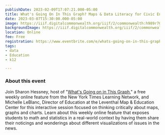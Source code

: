 ```yaml
---
publishDate: 2023-02-09T17:07:21.000-05:00
title: What's Going On In This Graph? Maps & Data Literacy for Civic Engagement
date: 2023-03-07T15:30:00.000-05:00
image: https://iiif.digitalcommonwealth.org/iiif/2/commonwealth:h989r708n/177,891,4809,3525/1200,/0/default.jpg
backgroundImage: https://iiif.digitalcommonwealth.org/iiif/2/commonwealth:h989r708n/177,891,4809,3525/1200,/0/default.jpg
location: Online
fee: Free
registration: https://www.eventbrite.com/e/whats-going-on-in-this-graph-maps-data-literacy-for-civic-engagement-tickets-541759556417
tags:
- data
- Education
- k12

---
```

### About this event

Join Sharon Hessney, host of "[What's Going on in This Graph](https://www.nytimes.com/column/whats-going-on-in-this-graph)," a free weekly online feature from the New York Times Learning Network, and Michelle LeBlanc, Director of Education at the Leventhal Map & Education Center for this interactive session focused on thinking critically about maps, graphs and charts. Learn about this weekly online feature that exposes students to math and statistics in a real-world context by having them share their noticings and wonderings about different visualizations of issues in the news.